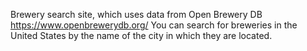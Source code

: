 Brewery search site, which uses data from Open Brewery DB  https://www.openbrewerydb.org/ 
You can search for breweries in the United States by the name of the city in which they are located.
